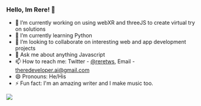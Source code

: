 ### Hello, Im Rere! 👋



- 🔭 I’m currently working on using webXR and threeJS to create virtual try on solutions
- 🌱 I’m currently learning Python
- 👯 I’m looking to collaborate on interesting web and app development projects
- 💬 Ask me about anything Javascript
- 📫 How to reach me: Twitter - [@reretws](https://twitter.com/reretws), Email - theredeveloper.ai@gmail.com
- 😄 Pronouns: He/His
- ⚡ Fun fact: I'm an amazing writer and I make music too.

<img src = "https://github-readme-stats-git-masterrstaa-rickstaa.vercel.app/api?username=aiyemomi">
